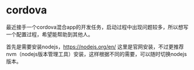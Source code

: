 # cordova

最近接手一个cordova混合app的开发任务，启动过程中出现问题较多，所以想写一个配置过程，希望能帮助到其他人。

首先是需要安装nodejs，https://nodejs.org/en/ 这里是官网安装，不过更推荐nvm（nodejs版本管理工具）安装，这样根据不同的需要，可以随时切换nodejs版本。

